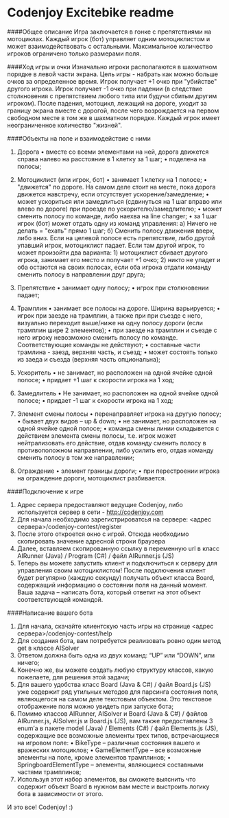 Codenjoy Excitebike readme
===========

####Общее описание
Игра заключается в гонке с препятствиями на мотоциклах.
Каждый игрок (бот) управляет одним мотоциклистом и может взаимодействовать с остальными.
Максимальное количество игроков ограничено только размерами поля.

####Ход игры и очки
Изначально игроки располагаются в шахматном порядке в левой части экрана.
Цель игры - набрать как можно больше очков за определенное время.
Игрок получает +1 очко при "убийстве" другого игрока.
Игрок получает -1 очко при падении (в следствие столкновения с препятствием любого типа или будучи сбитым другим игроком).
После падения, мотоцикл, лежащий на дороге, уходит за границу экрана вместе с дорогой, 
после чего возрождается на первом свободном месте в том же в шахматном порядке.
Каждый игрок имеет неограниченное количество "жизней".

####Объекты на поле и взаимодействие с ними
1.	Дорога
    •	вместе со всеми элементами на ней, дорога движется справа налево на расстояние в 1 клетку за 1 шаг;
    •	поделена на полосы;

2.	Мотоциклист (или игрок, бот)
    •	занимает 1 клетку на 1 полосе;
    •	"движется" по дороге. На самом деле стоит на месте, пока дорога движется навстречу, если отсутствует ускорение/замедление;
    •	может ускориться или замедлиться (сдвинуться на 1 шаг вправо или влево по дороге) при проезде по ускорителю/замедлителю;
    •	может сменить полосу по команде, либо наехва на line changer;
    •	за 1 шаг игрок (бот) может отдать одну из команд управления:
        а) Ничего не делать = "ехать" прямо 1 шаг;
        б) Сменить полосу движения вверх, либо вниз. Если на целевой полосе есть препятствие, либо другой упавший игрок, мотоциклист падает. 
            Если там другой игрок, то может произойти два варианта:
            1) мотоциклист сбивает другого игрока, занимает его место и получает +1 очко;
            2) никто не упадет и оба остаются на своих полосах, если оба игрока отдали команду сменить полосу в направлении друг друга;

3.	Препятствие
    •	занимает одну полосу;
    •	игрок при столкновении падает;

4.	Трамплин
    •	занимает все полосы на дороге. Ширина варьируется;
    •	игрок при заезде на трамплин, а также при при съезде с него, визуально переходит выше/ниже на одну полосу дороги (если трамплин шире 2 элементов);
    •	при заезде на трамплин и съезде с него игроку невозможно сменить полосу по команде. Соответствующие команды не действуют;
    •	составные части трамлина - заезд, верхняя часть, и съезд;
    •	может состоять только из заеда и съезда (верхняя часть опциональна);

5.	Ускоритель
    •	не занимает, но расположен на одной ячейке одной полосе;
    •	придает +1 шаг к скорости игрока на 1 ход;

6.	Замедлитель
    •	Не занимает, но расположен на одной ячейке одной полосе;
    •	придает -1 шаг к скорости игрока на 1 ход;

7.	Элемент смены полосы
    •	перенаправляет игрока на другую полосу;
    •	бывает двух видов – up & down;
    •	не занимает, но расположен на одной ячейке одной полосе;
    •	команда смены линии складывется с действием элемента смены полосы, т.е. игрок может нейтрализовать его действие, 
        отдав команду сменить полосу в противоположном направлении, либо усилить его, отдав команду сменить полосу в том же направлении;

8.	Ограждение
    •	элемент границы дороги;
    •	при перестроении игрока на ограждение дороги, мотоциклист разбивается.

####Подключение к игре
1.  Адрес сервера предоставляют ведущие Codenjoy, либо используется сервер в сети - http://codenjoy.com
2.	Для начала необходимо зарегистрироватсья на сервере: <адрес сервера>/codenjoy-contest/register
3.	После этого откроется окно с игрой. Отсюда необходимо скопировать значение адресной строки браузера
4.	Далее, вставляем скопированную ссылку в переменную url в класс AIRunner (Java) / Program (C#) / файл AIRunner.js (JS)
5.	Теперь вы можете запустить клиент и подключиться к серверу для управления своим мотоциклистом! 
    После подключения клиент будет регулярно (каждую секунду) получать объект класса Board, содержащий информацию о состоянии поля на данный момент. 
    Ваша задача – написать бота, который ответит на этот объект соответствующей командой.

####Написание вашего бота
1.  Для начала, скачайте клиентскую часть игры на странице <адрес сервера>/codenjoy-contest/help
2.	Для создания бота, вам потребуется реализовать ровно один метод get в классе AISolver
3.	Ответом должна быть одна из двух команд: “UP” или “DOWN”, или ничего;
4.	Конечно же, вы можете создать любую структуру классов, какую пожелаете, для решения этой задачи;
5.	Для вашего удобства класс Board (Java & C#) / файл Board.js (JS) уже содержит ряд утильных методов для парсинга состояния поля, 
    являющегося на самом деле текстовым объектом. Это текстовое отображение поля можно увидеть при запуске бота;
6.	Помимо классов AIRunner, AISolver и Board (Java & C#) / файлов AIRunner.js, AISolver.js и Board.js (JS), 
    вам также предоставлены 3 enum’а в пакете model (Java) / Elements (C#) / файл Elements.js (JS), 
    содержащие все возможные элементы трех типов, встречающиеся на игровом поле:
    •	BikeType – различные состояния вашего и вражеских мотоциклов;
    •	GameElementType – все возможные элементы на поле, кроме элементов трамплинов;
    •	SpringboardElementType – элементы, являющиеся составными частями трамплинов;
7.	Используя этот набор элементов, вы сможете выяснить что содержит объект Board в нужном вам месте
    и выстроить логику бота в зависимости от этого.
    
И это все! Codenjoy! :)
